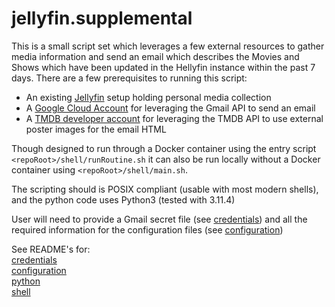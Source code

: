 # jellyfin.supplemental

This is a small script set which leverages a few external resources to gather media information and send an email which describes the Movies and Shows which have been updated in the Hellyfin instance within the past 7 days. There are a few prerequisites to running this script:<br>

- An existing [Jellyfin](https://jellyfin.org) setup holding personal media collection
- A [Google Cloud Account](https://console.cloud.google.com/) for leveraging the Gmail API to send an email
- A [TMDB developer account](https://developer.themoviedb.org) for leveraging the TMDB API to use external poster images for the email HTML

Though designed to run through a Docker container using the entry script `<repoRoot>/shell/runRoutine.sh` it can also be run locally without a Docker container using `<repoRoot>/shell/main.sh`.

The scripting should is POSIX compliant (usable with most modern shells), and the python code uses Python3 (tested with 3.11.4)

User will need to provide a Gmail secret file (see [credentials](.credentials/README.md)) and all the required information for the configuration files (see [configuration](configuration/README.md))

See README's for:<br>
[credentials](.credentials/README.md)<br>
[configuration](configuration/README.md)<br>
[python](python/README.md)<br>
[shell](shell/README.md)<br>
